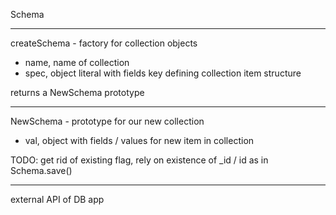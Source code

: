 Schema

****

createSchema - factory for collection objects

- name, name of collection
- spec, object literal with fields key defining collection item structure

returns a NewSchema prototype

****

NewSchema - prototype for our new collection

- val, object with fields / values for new item in collection

TODO: get rid of existing flag, rely on existence of _id / id as in Schema.save()

****

external API of DB app